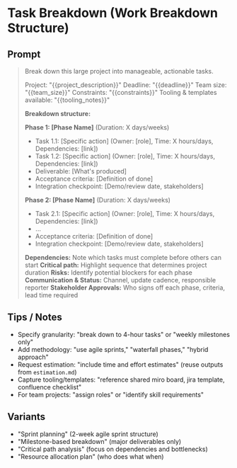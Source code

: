 # Task Breakdown (Work Breakdown Structure)

## Prompt
> Break down this large project into manageable, actionable tasks.
>
> Project: "{{project_description}}"
> Deadline: "{{deadline}}"
> Team size: "{{team_size}}"
> Constraints: "{{constraints}}"
> Tooling & templates available: "{{tooling_notes}}"
>
> **Breakdown structure:**
>
> **Phase 1: [Phase Name]** (Duration: X days/weeks)
> - Task 1.1: [Specific action] (Owner: [role], Time: X hours/days, Dependencies: [link])
> - Task 1.2: [Specific action] (Owner: [role], Time: X hours/days, Dependencies: [link])
> - Deliverable: [What's produced]
> - Acceptance criteria: [Definition of done]
> - Integration checkpoint: [Demo/review date, stakeholders]
>
> **Phase 2: [Phase Name]** (Duration: X days/weeks)
> - Task 2.1: [Specific action] (Owner: [role], Time: X hours/days, Dependencies: [link])
> - ...
> - Acceptance criteria: [Definition of done]
> - Integration checkpoint: [Demo/review date, stakeholders]
>
> **Dependencies:** Note which tasks must complete before others can start
> **Critical path:** Highlight sequence that determines project duration
> **Risks:** Identify potential blockers for each phase
> **Communication & Status:** Channel, update cadence, responsible reporter
> **Stakeholder Approvals:** Who signs off each phase, criteria, lead time required

## Tips / Notes
- Specify granularity: "break down to 4-hour tasks" or "weekly milestones only"
- Add methodology: "use agile sprints," "waterfall phases," "hybrid approach"
- Request estimation: "include time and effort estimates" (reuse outputs from `estimation.md`)
- Capture tooling/templates: "reference shared miro board, jira template, confluence checklist"
- For team projects: "assign roles" or "identify skill requirements"

## Variants
- "Sprint planning" (2-week agile sprint structure)
- "Milestone-based breakdown" (major deliverables only)
- "Critical path analysis" (focus on dependencies and bottlenecks)
- "Resource allocation plan" (who does what when)
